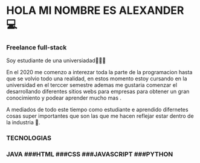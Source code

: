 # HOLA MI NOMBRE ES ALEXANDER 💻
### Freelance full-stack

Soy estudiante de una universiadad👨🏽‍🎓

En el 2020 me comenzo a interezar toda la parte de la programacion hasta que se volvio todo una realidad, en estos momento estoy cursando en la universidad en el terccer semestre ademas me gustaria comenzar el desarrollando diferentes sitios webs para empresas para obtener un gran conocimiento y podear aprender mucho mas .

A mediados de todo este tiempo como estudiante e aprendido difernetes cosas super importantes que son las que me hacen reflejar estar dentro de la industria 🛫.

### TECNOLOGIAS

### JAVA      ###HTML      ###CSS      ###JAVASCRIPT      ###PYTHON

